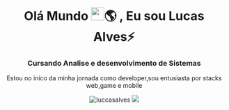 <h1 align="center">Olá Mundo <img src="https://raw.githubusercontent.com/kaueMarques/kaueMarques/master/hi.gif" width="30px">🌎 , Eu sou Lucas Alves⚡</h1>
<h3 align="center">Cursando Analise e desenvolvimento de Sistemas</h3>

<p align="center"> Estou no iníco da minha jornada como developer,sou entusiasta por stacks web,game e mobile</p>  
<p align="center"><img src="https://github-readme-stats.vercel.app/api?username=luccasalves&show_icons=true&theme=dark" alt="luccasalves"/> <img src="https://github-readme-stats.vercel.app/api/top-langs/?username=luccasalves&&layout=compact)"(https://github.com/luccasalves/github-readme-stats)></p>


<img  width="80px" scr="https://raw.githubusercontent.com/devicons/devicon/master/icons/csharp/csharp-original.svg">
